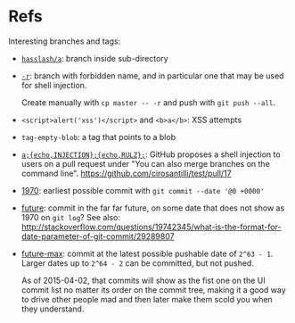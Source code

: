 # Refs

Interesting branches and tags:

-   [`hasslash/a`](../hasslash/a): branch inside sub-directory

-   [`-r`](../-r): branch with forbidden name, and in particular one that may be used for shell injection. 

    Create manually with `cp master -- -r` and push with `git push --all`.

-   `<script>alert('xss')</script>` and `<b>a</b>`: XSS attempts

-   `tag-empty-blob`: a tag that points to a blob

-   [`a;{echo,INJECTION};{echo,RULZ};`](a;{echo,INJECTION};{echo,RULZ};): GitHub proposes a shell injection to users on a pull request under "You can also merge branches on the command line". <https://github.com/cirosantilli/test/pull/17>

-   [1970](1970): earliest possible commit with `git commit --date '@0 +0000'`

-   [future](future): commit in the far far future, on some date that does not show as 1970 on `git log`? See also: <http://stackoverflow.com/questions/19742345/what-is-the-format-for-date-parameter-of-git-commit/29289807>

-   [future-max](future-max): commit at the latest possible pushable date of `2^63 - 1`. Larger dates up to `2^64 - 2` can be committed, but not pushed.

    As of 2015-04-02, that commits will show as the fist one on the UI commit list no matter its order on the commit tree, making it a good way to drive other people mad and then later make them scold you when they understand.
